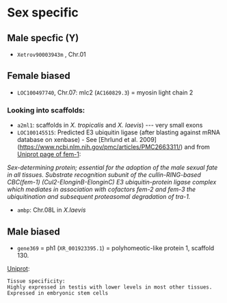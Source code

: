 # Sex specific

## Male specfic (Y)

- `Xetrov90003943m` , Chr.01

## Female biased

- `LOC100497740`, Chr.07: mlc2 (`AC160829.3`) = myosin light chain 2

### Looking into scaffolds:
- `a2ml1`: scaffolds in *X. tropicalis* and *X. laevis*) --- very small exons
- `LOC100145515`: Predicted E3 ubiquitin ligase (after blasting against mRNA database on xenbase) - See [Ehrlund et al. 2009] (https://www.ncbi.nlm.nih.gov/pmc/articles/PMC2663311/) and from [Uniprot page of fem-1](https://www.uniprot.org/uniprot/P17221):

*Sex-determining protein; essential for the adoption of the male sexual fate in all tissues. Substrate recognition subunit of the cullin-RING-based CBC(fem-1) (Cul2-ElonginB-ElonginC) E3 ubiquitin-protein ligase complex which mediates in association with cofactors fem-2 and fem-3 the ubiquitination and subsequent proteasomal degradation of tra-1.*

- `ambp`: Chr.08L in *X.laevis*

## Male biased

- `gene369` = ph1 (`XR_001923395.1`) = polyhomeotic-like protein 1, scaffold 130.

[Uniprot](https://www.uniprot.org/uniprot/Q64028):
```
Tissue specificity:
Highly expressed in testis with lower levels in most other tissues. Expressed in embryonic stem cells
```

